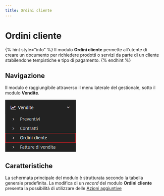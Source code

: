 ```yaml
---
title: Ordini cliente
---
```


# Ordini cliente

{% hint style="info" %}
Il modulo **Ordini cliente** permette all'utente di creare un documento per richiedere prodotti o servizi da parte di un cliente stabilendone tempistiche e tipo di pagamento.
{% endhint %}

## Navigazione

Il modulo è raggiungibile attraverso il menu laterale del gestionale, sotto il modulo **Vendite**.

![Navigazione ordini cliente](../../../.gitbook/assets/PosizioneOrdiniCliente.PNG)

## Caratteristiche

La schermata principale del modulo è strutturata secondo la tabella generale predefinita. La modifica di un _record_ del modulo **Ordini cliente** presenta la possibilità di utilizzare delle [Azioni aggiuntive](../fatturedivendita/plugin.md)

